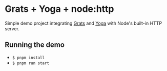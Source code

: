 # Grats + Yoga + node:http

Simple demo project integrating [Grats](https://grats.capt.dev/) and [Yoga](https://github.com/dotansimha/graphql-yoga) with Node's built-in HTTP server.

## Running the demo
* `$ pnpm install`
* `$ pnpm run start`
